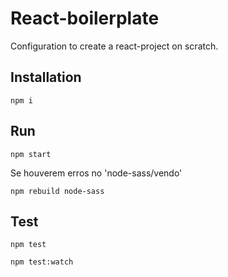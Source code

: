 # React-boilerplate

Configuration to create a react-project on scratch.

## Installation

```
npm i

```

## Run

```
npm start
```

Se houverem erros no 'node-sass/vendo'

```
npm rebuild node-sass
```

## Test

```
npm test
```

```
npm test:watch
```

